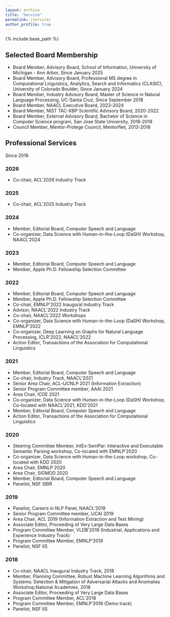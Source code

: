 ```yaml
---
layout: archive
title: "Service"
permalink: /service/
author_profile: true
---
```


{% include base_path %}

## Selected Board Membership
- Board Member, Advisory Board, School of Information, University of Michigan - Ann Arbor, Since January 2025
- Board Member, Advisory Board, Professional MS degree in Computational Linguistics, Analytics, Search and Informatics (CLASIC), University of Colorado Boulder, Since January 2024
- Board Member, Industry Advisory Board, Master of Science in Natural Language Processing, UC-Santa Cruz, Since September 2018
- Board Member, NAACL Executive Board, 2023-2024
- Board Member, NIST TAC-KBP Scientific Advisory Board, 2020-2022
- Board Member, External Advisory Board, Bachelor of Science in Computer Science program, San Jose State University, 2016-2018
- Council Member, Mentor-Protege Council, MentorNet, 2013-2018

## Professional Services 
Since 2018

### 2026
- Co-chair, ACL'2026 Industry Track
  
### 2025
- Co-chair, ACL'2025 Industry Track

### 2024
- Member, Editorial Board, Computer Speech and Language
- Co-organizer, Data Science with Human-in-the-Loop (DaSH) Workshop, NAACL'2024

### 2023
- Member, Editorial Board, Computer Speech and Language
- Member, Apple Ph.D. Fellowship Selection Committee

### 2022
- Member, Editorial Board, Computer Speech and Language
- Member, Apple Ph.D. Fellowship Selection Committee 
- Co-chair, EMNLP'2022 Inaugural Industry Track 
- Advisor, NAACL'2022 Industry Track 
- Co-chair, NAACL'2022 Workshops
- Co-organizer, Data Science with Human-in-the-Loop (DaSH) Workshop, EMNLP'2022
- Co-organizer, Deep Learning on Graphs for Natural Language Processing, ICLR'2022, NAACL'2022
- Action Editor, Transactions of the Association for Computational Linguistics

### 2021
- Member, Editorial Board, Computer Speech and Language
- Co-chair, Industry Track, NAACL'2021
- Senior Area Chair, ACL-IJCNLP 2021 (Information Extraction)
- Senior Program Committee member, AAAI 2021
- Area Chair, ICDE 2021
- Co-organizer, Data Science with Human-in-the-Loop (DaSH) Workshop, Co-located with NAACL'2021, KDD'2021
- Member, Editorial Board, Computer Speech and Language
- Action Editor, Transactions of the Association for Computational Linguistics

### 2020

- Steering Committee Member, IntEx-SemPar: Interactive and Executable Semantic Parsing workshop,
Co-located with EMNLP’2020
- Co-organizer, Data Science with Human-in-the-Loop workshop, Co-located with KDD 2020
- Area Chair, EMNLP 2020
- Area Chair, SIGMOD 2020
- Member, Editorial Board, Computer Speech and Language
- Panelist, NSF SBIR

### 2019

- Panelist, Careers in NLP Panel, NAACL'2019
- Senior Program Committee member, IJCAI 2019
- Area Chair, ACL 2019 (Information Extraction and Text Mining)
- Associate Editor, Proceeding of Very Large Data Bases
- Program Committee Member, VLDB’2019 (Industrial, Applications and Experience Industry Track)
- Program Committee Member, EMNLP’2019
- Panelist, NSF IIS

### 2018 

- Co-chair, NAACL Inaugural Industry Track, 2018
- Member, Planning Committee, Robust Machine Learning Algorithms and Systems:  Detection \& Mitigation of Adversarial Attacks and Anomalies Workshop,National Academies, 2018
- Associate Editor, Proceeding of Very Large Data Bases
- Program Committee Member, ACL’2018
- Program Committee Member, EMNLP’2018 (Demo track)
- Panelist, NSF IIS
